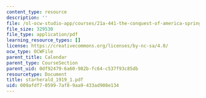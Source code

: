 ```yaml
---
content_type: resource
description: ''
file: /ol-ocw-studio-app/courses/21a-441-the-conquest-of-america-spring-2004/009afdf705997af89aa9433ad908e134_starherald_1919_1.pdf
file_size: 329530
file_type: application/pdf
learning_resource_types: []
license: https://creativecommons.org/licenses/by-nc-sa/4.0/
ocw_type: OCWFile
parent_title: Calendar
parent_type: CourseSection
parent_uid: 0df92479-6a60-982b-fc64-c537f93c85db
resourcetype: Document
title: starherald_1919_1.pdf
uid: 009afdf7-0599-7af8-9aa9-433ad908e134
---
```

